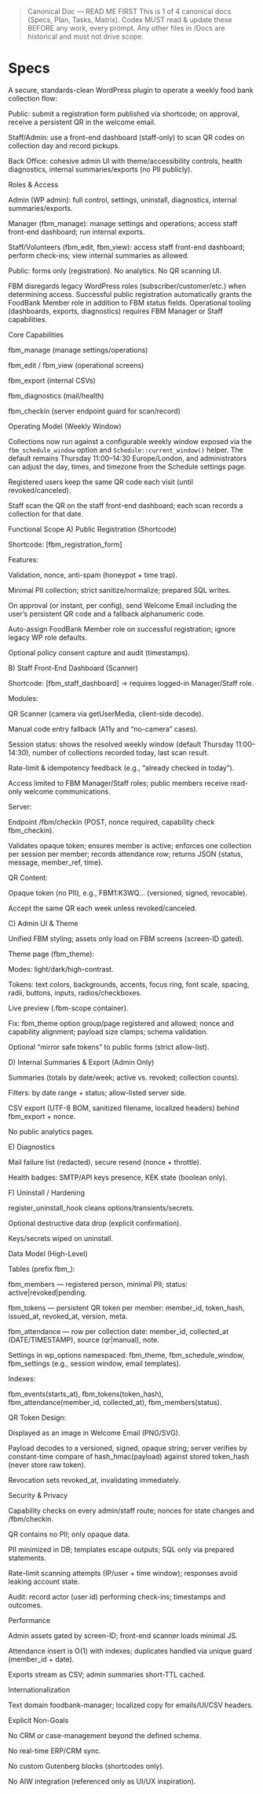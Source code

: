 > Canonical Doc — READ ME FIRST
> This is 1 of 4 canonical docs (Specs, Plan, Tasks, Matrix).
> Codex MUST read & update these BEFORE any work, every prompt.
> Any other files in /Docs are historical and must not drive scope.

# Specs

A secure, standards-clean WordPress plugin to operate a weekly food bank collection flow:

Public: submit a registration form published via shortcode; on approval, receive a persistent QR in the welcome email.

Staff/Admin: use a front-end dashboard (staff-only) to scan QR codes on collection day and record pickups.

Back Office: cohesive admin UI with theme/accessibility controls, health diagnostics, internal summaries/exports (no PII publicly).

Roles & Access

Admin (WP admin): full control, settings, uninstall, diagnostics, internal summaries/exports.

Manager (fbm_manage): manage settings and operations; access staff front-end dashboard; run internal exports.

Staff/Volunteers (fbm_edit, fbm_view): access staff front-end dashboard; perform check-ins; view internal summaries as allowed.

Public: forms only (registration). No analytics. No QR scanning UI.

FBM disregards legacy WordPress roles (subscriber/customer/etc.) when determining access.
Successful public registration automatically grants the FoodBank Member role in addition to FBM status fields.
Operational tooling (dashboards, exports, diagnostics) requires FBM Manager or Staff capabilities.

Core Capabilities

fbm_manage (manage settings/operations)

fbm_edit / fbm_view (operational screens)

fbm_export (internal CSVs)

fbm_diagnostics (mail/health)

fbm_checkin (server endpoint guard for scan/record)

Operating Model (Weekly Window)

Collections now run against a configurable weekly window exposed via the `fbm_schedule_window` option and `Schedule::current_window()` helper. The default remains Thursday 11:00–14:30 Europe/London, and administrators can adjust the day, times, and timezone from the Schedule settings page.

Registered users keep the same QR code each visit (until revoked/canceled).

Staff scan the QR on the staff front-end dashboard; each scan records a collection for that date.

Functional Scope
A) Public Registration (Shortcode)

Shortcode: [fbm_registration_form]

Features:

Validation, nonce, anti-spam (honeypot + time trap).

Minimal PII collection; strict sanitize/normalize; prepared SQL writes.

On approval (or instant, per config), send Welcome Email including the user’s persistent QR code and a fallback alphanumeric code.

Auto-assign FoodBank Member role on successful registration; ignore legacy WP role defaults.

Optional policy consent capture and audit (timestamps).

B) Staff Front-End Dashboard (Scanner)

Shortcode: [fbm_staff_dashboard] → requires logged-in Manager/Staff role.

Modules:

QR Scanner (camera via getUserMedia, client-side decode).

Manual code entry fallback (A11y and “no-camera” cases).

Session status: shows the resolved weekly window (default Thursday 11:00–14:30), number of collections recorded today, last scan result.

Rate-limit & idempotency feedback (e.g., “already checked in today”).

Access limited to FBM Manager/Staff roles; public members receive read-only welcome communications.

Server:

Endpoint /fbm/checkin (POST, nonce required, capability check fbm_checkin).

Validates opaque token; ensures member is active; enforces one collection per session per member; records attendance row; returns JSON {status, message, member_ref, time}.

QR Content:

Opaque token (no PII), e.g., FBM1:K3WQ… (versioned, signed, revocable).

Accept the same QR each week unless revoked/canceled.

C) Admin UI & Theme

Unified FBM styling; assets only load on FBM screens (screen-ID gated).

Theme page (fbm_theme):

Modes: light/dark/high-contrast.

Tokens: text colors, backgrounds, accents, focus ring, font scale, spacing, radii, buttons, inputs, radios/checkboxes.

Live preview (.fbm-scope container).

Fix: fbm_theme option group/page registered and allowed; nonce and capability alignment; payload size clamps; schema validation.

Optional “mirror safe tokens” to public forms (strict allow-list).

D) Internal Summaries & Export (Admin Only)

Summaries (totals by date/week; active vs. revoked; collection counts).

Filters: by date range + status; allow-listed server side.

CSV export (UTF-8 BOM, sanitized filename, localized headers) behind fbm_export + nonce.

No public analytics pages.

E) Diagnostics

Mail failure list (redacted), secure resend (nonce + throttle).

Health badges: SMTP/API keys presence, KEK state (boolean only).

F) Uninstall / Hardening

register_uninstall_hook cleans options/transients/secrets.

Optional destructive data drop (explicit confirmation).

Keys/secrets wiped on uninstall.

Data Model (High-Level)

Tables (prefix fbm_):

fbm_members — registered person, minimal PII; status: active|revoked|pending.

fbm_tokens — persistent QR token per member: member_id, token_hash, issued_at, revoked_at, version, meta.

fbm_attendance — row per collection date: member_id, collected_at (DATE/TIMESTAMP), source (qr|manual), note.

Settings in wp_options namespaced: fbm_theme, fbm_schedule_window, fbm_settings (e.g., session window, email templates).

Indexes:

fbm_events(starts_at), fbm_tokens(token_hash), fbm_attendance(member_id, collected_at), fbm_members(status).

QR Token Design:

Displayed as an image in Welcome Email (PNG/SVG).

Payload decodes to a versioned, signed, opaque string; server verifies by constant-time compare of hash_hmac(payload) against stored token_hash (never store raw token).

Revocation sets revoked_at, invalidating immediately.

Security & Privacy

Capability checks on every admin/staff route; nonces for state changes and /fbm/checkin.

QR contains no PII; only opaque data.

PII minimized in DB; templates escape outputs; SQL only via prepared statements.

Rate-limit scanning attempts (IP/user + time window); responses avoid leaking account state.

Audit: record actor (user id) performing check-ins; timestamps and outcomes.

Performance

Admin assets gated by screen-ID; front-end scanner loads minimal JS.

Attendance insert is O(1) with indexes; duplicates handled via unique guard (member_id + date).

Exports stream as CSV; admin summaries short-TTL cached.

Internationalization

Text domain foodbank-manager; localized copy for emails/UI/CSV headers.

Explicit Non-Goals

No CRM or case-management beyond the defined schema.

No real-time ERP/CRM sync.

No custom Gutenberg blocks (shortcodes only).

No AIW integration (referenced only as UI/UX inspiration).
